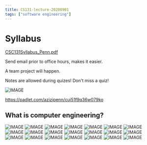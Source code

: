 ```yaml
---
title: CS131-lecture-20200901
tags: ["software engineering"]
---
```


# Syllabus

[CSC131Syllabus_Penn.pdf](/03FB3831AD0DA6E5975AED23FFFE1B22.pdf)

Send email prior to office hours, makes it easier.

A team project will happen.

Notes are allowed during quizes! Don't miss a quiz!

![IMAGE](/0B2D64E6263B4F5FD3E49006147746E9.jpg)

https://padlet.com/azizipenn/cuj51f9q36w079ko

## What is computer engineering?

![IMAGE](/61C466A612457597E214A2EF5B5EF95F.jpg)
![IMAGE](/64B90666E62F06E5357A5F83C5D84C42.jpg)
![IMAGE](/E7892DBDA519A9BC9D37102AE3EAE21C.jpg)
![IMAGE](/1006708A4CD6A23E518991E5508571BD.jpg)
![IMAGE](/39E29D876AB1E5600EFF48E4CFF19BC5.jpg)
![IMAGE](/5E18092BE034E5403424DC59076C6319.jpg)
![IMAGE](/6680D25A0FD61A2AAA759EE620E3D196.jpg)
![IMAGE](/1BEED4B70BDCCB258CC52F14FDFDA7EE.jpg)
![IMAGE](/7A8DE774625E1A84A02BE9C8A2DEB5A1.jpg)
![IMAGE](/360ED852AD9E4E441B36BE37705EB71F.jpg)
![IMAGE](/49C6F6A225E642A8CA8C4A34B053369F.jpg)
![IMAGE](/0E8045600C7AE6B2A9F0DEDB812E7DEB.jpg)
![IMAGE](/3715C4B5451E0C543968E1C86EA0C4E2.jpg)
![IMAGE](/A5829812F82FEEE0D800F637AF4AA2B3.jpg)
![IMAGE](/E0DEC135E42C2F4B84CECA34A21A9B8A.jpg)
![IMAGE](/A1C5EF74D93C5ECFEE7D7A3D9D34AA6A.jpg)
![IMAGE](/4912B59D0F9653E045D801D99E303591.jpg)
![IMAGE](/05EB742680D684B2A76AD3652A505CBA.jpg)
![IMAGE](/6F797024D9EE0855CF8567AE20E4CF96.jpg)
![IMAGE](/D78D466D8F48A642A16DE9CEC2EB7A7F.jpg)
![IMAGE](/E2E39D19742C9AB342F3009645560908.jpg)
